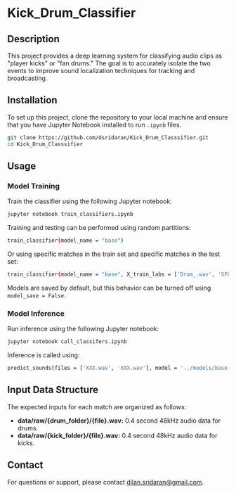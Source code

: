 # Kick_Drum_Classifier

## Description
This project provides a deep learning system for classifying audio clips as "player kicks" or "fan drums." The goal is to accurately isolate the two events to improve sound localization techniques for tracking and broadcasting.

## Installation
To set up this project, clone the repository to your local machine and ensure that you have Jupyter Notebook installed to run `.ipynb` files.

```bash
git clone https://github.com/dsridaran/Kick_Drum_Classsifier.git
cd Kick_Drum_Classsifier
```

## Usage

### Model Training

Train the classifier using the following Jupyter notebook:

```bash
jupyter notebook train_classifiers.ipynb
```

Training and testing can be performed using random partitions:

```bash
train_classifier(model_name = "base")
```

Or using specific matches in the train set and specific matches in the test set:

```bash
train_classifier(model_name = "base", X_train_labs = ['Drum_.wav', 'SFC_CFC_Kick_.wav'])
```

Models are saved by default, but this behavior can be turned off using `model_save = False`.

### Model Inference

Run inference using the following Jupyter notebook:

```bash
jupyter notebook call_classifers.ipynb
```

Inference is called using:

```bash
predict_sounds(files = ['XXX.wav', 'XXX.wav'], model = '../models/base.keras')
```

## Input Data Structure

The expected inputs for each match are organized as follows:

- **data/raw/{drum_folder}/{file}.wav:** 0.4 second 48kHz audio data for drums.
- **data/raw/{kick_folder}/{file}.wav:** 0.4 second 48kHz audio data for kicks.

## Contact

For questions or support, please contact dilan.sridaran@gmail.com.
